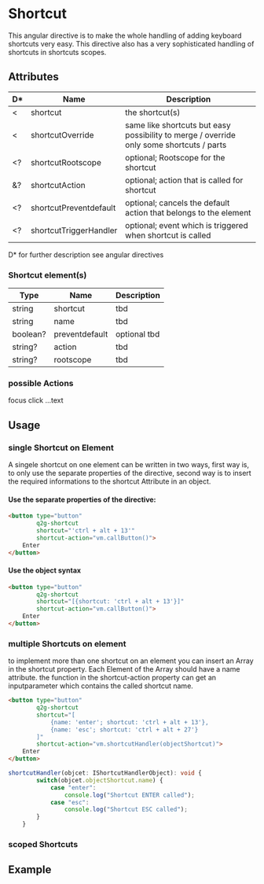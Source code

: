 # Shortcut

This angular directive is to make the whole handling of adding keyboard shortcuts
very easy. This directive also has a very sophisticated handling of shortcuts
in shortcuts scopes.


## Attributes

D*  | Name             |  Description
----|------------------|--------------------------------------------
 <  | shortcut         | the shortcut(s)
 <  | shortcutOverride | same like shortcuts but easy possibility to merge / override only some shortcuts / parts
 \<\? | shortcutRootscope| optional; Rootscope for the shortcut
 \&\? | shortcutAction   | optional; action that is called for shortcut
 \<\? | shortcutPreventdefault | optional; cancels the default action that belongs to the element
 \<\? | shortcutTriggerHandler | optional; event which is triggered when shortcut is called

D* for further description see angular directives

### Shortcut element(s)

Type | Name |   Description
-----|------|---------------------------------
string | shortcut | tbd
string | name | tbd
boolean? | preventdefault | optional tbd
string? | action | tbd
string? | rootscope | tbd

### possible Actions

focus
click
...text

## Usage

### single Shortcut on Element
A singele shortcut on one element can be written in two ways, first way is, to only use the separate properties of the directive, second way is to insert the required informations to the shortcut Attribute in an object.

#### Use the separate properties of the directive:
```html
<button type="button"
        q2g-shortcut
        shortcut="'ctrl + alt + 13'"
        shortcut-action="vm.callButton()">
    Enter
</button>
```

#### Use the object syntax
```html
<button type="button"
        q2g-shortcut
        shortcut="[{shortcut: 'ctrl + alt + 13'}]"
        shortcut-action="vm.callButton()">
    Enter
</button>
```

### multiple Shortcuts on element
to implement more than one shortcut on an element you can insert an Array in the shortcut property. Each Element of the Array should have a name attribute. the function in the shortcut-action property can get an inputparameter which contains the called shortcut name.

```html
<button type="button"
        q2g-shortcut
        shortcut="[
            {name: 'enter'; shortcut: 'ctrl + alt + 13'},
            {name: 'esc'; shortcut: 'ctrl + alt + 27'}
        ]"
        shortcut-action="vm.shortcutHandler(objectShortcut)">
    Enter
</button>
```

```typescript
shortcutHandler(objcet: IShortcutHandlerObject): void {
        switch(objcet.objectShortcut.name) {
            case "enter":
                console.log("Shortcut ENTER called");
            case "esc":
                console.log("Shortcut ESC called");
        }
    }
```


### scoped Shortcuts

## Example

